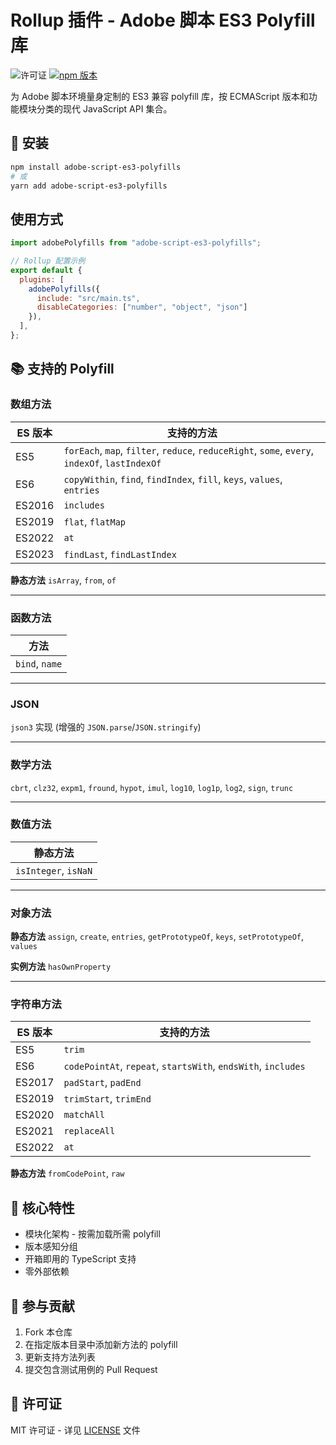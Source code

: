 
# Rollup 插件 - Adobe 脚本 ES3 Polyfill 库

![许可证](https://img.shields.io/badge/license-MIT-blue)
[![npm 版本](https://badge.fury.io/js/adobe-script-es3-polyfills.svg)](https://www.npmjs.com/package/adobe-script-es3-polyfills)

为 Adobe 脚本环境量身定制的 ES3 兼容 polyfill 库，按 ECMAScript 版本和功能模块分类的现代 JavaScript API 集合。

## 🚀 安装

```bash
npm install adobe-script-es3-polyfills
# 或
yarn add adobe-script-es3-polyfills
```

## 使用方式

```javascript
import adobePolyfills from "adobe-script-es3-polyfills";

// Rollup 配置示例
export default {
  plugins: [
    adobePolyfills({ 
      include: "src/main.ts",
      disableCategories: ["number", "object", "json"] 
    }),
  ],
};
```

## 📚 支持的 Polyfill

### 数组方法

| ES 版本 | 支持的方法                                                                                                       |
| ------- | ---------------------------------------------------------------------------------------------------------------- |
| ES5     | `forEach`, `map`, `filter`, `reduce`, `reduceRight`, `some`, `every`, `indexOf`, `lastIndexOf` |
| ES6     | `copyWithin`, `find`, `findIndex`, `fill`, `keys`, `values`, `entries`                             |
| ES2016  | `includes`                                                                                                     |
| ES2019  | `flat`, `flatMap`                                                                                            |
| ES2022  | `at`                                                                                                           |
| ES2023  | `findLast`, `findLastIndex`                                                                                  |

**静态方法**
`isArray`, `from`, `of`

---

### 函数方法

| 方法               |
| ------------------ |
| `bind`, `name` |

---

### JSON

`json3` 实现 (增强的 `JSON.parse`/`JSON.stringify`)

---

### 数学方法

`cbrt`, `clz32`, `expm1`, `fround`, `hypot`, `imul`, `log10`, `log1p`, `log2`, `sign`, `trunc`

---

### 数值方法

| 静态方法                 |
| ------------------------ |
| `isInteger`, `isNaN` |

---

### 对象方法

**静态方法**
`assign`, `create`, `entries`, `getPrototypeOf`, `keys`, `setPrototypeOf`, `values`

**实例方法**
`hasOwnProperty`

---

### 字符串方法

| ES 版本 | 支持的方法                                                              |
| ------- | ----------------------------------------------------------------------- |
| ES5     | `trim`                                                                |
| ES6     | `codePointAt`, `repeat`, `startsWith`, `endsWith`, `includes` |
| ES2017  | `padStart`, `padEnd`                                                |
| ES2019  | `trimStart`, `trimEnd`                                              |
| ES2020  | `matchAll`                                                            |
| ES2021  | `replaceAll`                                                          |
| ES2022  | `at`                                                                  |

**静态方法**
`fromCodePoint`, `raw`

## 🌟 核心特性

* 模块化架构 - 按需加载所需 polyfill
* 版本感知分组
* 开箱即用的 TypeScript 支持
* 零外部依赖

## 🤝 参与贡献

1. Fork 本仓库
2. 在指定版本目录中添加新方法的 polyfill
3. 更新支持方法列表
4. 提交包含测试用例的 Pull Request

## 📜 许可证

MIT 许可证 - 详见 [LICENSE](https://license/) 文件
